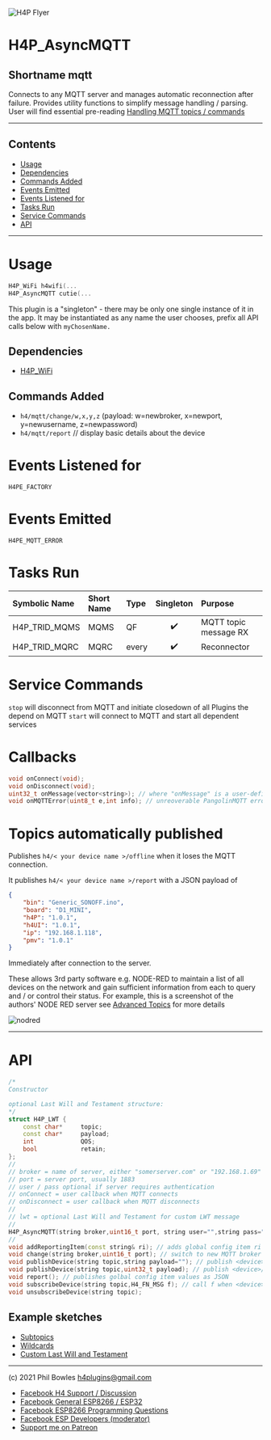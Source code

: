 ![H4P Flyer](/assets/MQTTLogo.jpg) 

# H4P_AsyncMQTT

## Shortname mqtt

Connects to any MQTT server and manages automatic reconnection after failure. Provides utility functions to simplify message handling / parsing. User will find essential pre-reading [Handling MQTT topics / commands](mqcmds.md)

---

## Contents

* [Usage](#usage)
* [Dependencies](#dependencies)
* [Commands Added](#commands-added)
* [Events Emitted](#s-emitted)
* [Events Listened for](#s-listened-for)
* [Tasks Run](#tasks-run)
* [Service Commands](#service-commands)
* [API](#api)

---
# Usage

```cpp
H4P_WiFi h4wifi(...
H4P_AsyncMQTT cutie(...
```

This plugin is a "singleton" - there may be only one single instance of it in the app. 
It may be instantiated as any name the user chooses, prefix all API calls below with `myChosenName.`

## Dependencies

* [H4P_WiFi](h4wifi.md)

## Commands Added

* `h4/mqtt/change/w,x,y,z` (payload: w=newbroker, x=newport, y=newusername, z=newpassword)
* `h4/mqtt/report` // display basic details about the device

# Events Listened for

`H4PE_FACTORY`

# Events Emitted

`H4PE_MQTT_ERROR`

# Tasks Run

| Symbolic Name | Short Name | Type | Singleton | Purpose |
| :----------   | :--- | :--- | :-------: | :---    |
|H4P_TRID_MQMS|MQMS|QF|:heavy_check_mark:|MQTT topic message RX|
|H4P_TRID_MQRC|MQRC|every|:heavy_check_mark:|Reconnector|

# Service Commands

`stop` will disconnect from MQTT and initiate closedown of all Plugins the depend on MQTT
`start` will connect to MQTT and start all dependent services

# Callbacks

```cpp
void onConnect(void);
void onDisconnect(void);
uint32_t onMessage(vector<string>); // where "onMessage" is a user-defined topic handling function
void onMQTTError(uint8_t e,int info); // unreoverable PangolinMQTT error
```

# Topics automatically published

Publishes `h4/< your device name >/offline` when it loses the MQTT connection.

It publishes `h4/< your device name >/report` with a JSON payload of

```JSON
{
    "bin": "Generic_SONOFF.ino",
    "board": "D1_MINI",
    "h4P": "1.0.1",
    "h4UI": "1.0.1",
    "ip": "192.168.1.118",
    "pmv": "1.0.1"
}
```

Immediately after connection to the server.

These allows 3rd party software e.g. NODE-RED to maintain a list of all devices on the network and gain sufficient information from each to query and / or control their status. For example, this is a screenshot of the authors' NODE RED server see [Advanced Topics](advanced.md) for more details

![nodred](../assets/nodered.jpg)

---

# API

```cpp
/*
Constructor

optional Last Will and Testament structure:
*/
struct H4P_LWT {
    const char*     topic;
    const char*     payload;
    int             QOS;
    bool            retain;
};
//
// broker = name of server, either "somerserver.com" or "192.168.1.69" formats
// port = server port, usually 1883
// user / pass optional if server requires authentication
// onConnect = user callback when MQTT connects
// onDisconnect = user callback when MQTT disconnects
// 
// lwt = optional Last Will and Testament for custom LWT message
//
H4P_AsyncMQTT(string broker,uint16_t port, string user="",string pass="",H4_FN_VOID onC=nullptr,H4_FN_VOID onD=nullptr,H4P_LWT lwt={"","",0,false}):
//
void addReportingItem(const string& ri); // adds global config item ri to the list of values reported on `report`
void change(string broker,uint16_t port); // switch to new MQTT broker
void publishDevice(string topic,string payload=""); // publish <device>/topic with string payload
void publishDevice(string topic,uint32_t payload); // publish <device>/topic with numeric payload
void report(); // publishes golbal config item values as JSON
void subscribeDevice(string topic,H4_FN_MSG f); // call f when <device>/topic message received
void unsubscribeDevice(string topic);
```

## Example sketches

* [Subtopics](../examples/MQTT/H4P_MQTT_Subtopics/H4P_MQTT_Subtopics.ino)
* [Wildcards](../examples/MQTT/MQTT_Wildcards/MQTT_Wildcards.ino)
* [Custom Last Will and Testament](../examples/MQTT/H4P_MQTT_CustomLWT/H4P_MQTT_CustomLWT.ino)
  
---

(c) 2021 Phil Bowles h4plugins@gmail.com

* [Facebook H4  Support / Discussion](https://www.facebook.com/groups/444344099599131/)
* [Facebook General ESP8266 / ESP32](https://www.facebook.com/groups/2125820374390340/)
* [Facebook ESP8266 Programming Questions](https://www.facebook.com/groups/esp8266questions/)
* [Facebook ESP Developers (moderator)](https://www.facebook.com/groups/ESP8266/)
* [Support me on Patreon](https://patreon.com/esparto)